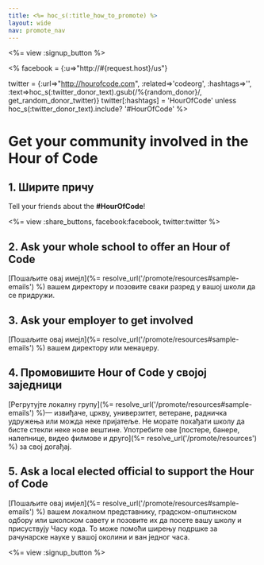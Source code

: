 ```yaml
---
title: <%= hoc_s(:title_how_to_promote) %>
layout: wide
nav: promote_nav
---
```

<%= view :signup_button %>

<% facebook = {:u=>"http://#{request.host}/us"}

twitter = {:url=>"http://hourofcode.com", :related=>'codeorg', :hashtags=>'', :text=>hoc_s(:twitter_donor_text).gsub(/%{random_donor}/, get_random_donor_twitter)} twitter[:hashtags] = 'HourOfCode' unless hoc_s(:twitter_donor_text).include? '#HourOfCode' %>

# Get your community involved in the Hour of Code

## 1. Ширите причу

Tell your friends about the **#HourOfCode**!

<%= view :share_buttons, facebook:facebook, twitter:twitter %>

## 2. Ask your whole school to offer an Hour of Code

[Пошаљите овај имејл](%= resolve_url('/promote/resources#sample-emails') %) вашем директору и позовите сваки разред у вашој школи да се придружи.

## 3. Ask your employer to get involved

[Пошаљите овај имејл](%= resolve_url('/promote/resources#sample-emails') %) вашем директору или менаџеру.

## 4. Промовишите Hour of Code у својој заједници

[Регрутујте локалну групу](%= resolve_url('/promote/resources#sample-emails') %)— извиђаче, цркву, универзитет, ветеране, радничка удружења или можда неке пријатеље. Не морате похађати школу да бисте стекли неке нове вештине. Употребите ове [постере, банере, налепнице, видео филмове и друго](%= resolve_url('/promote/resources') %) за свој догађај.

## 5. Ask a local elected official to support the Hour of Code

[Пошаљите овај имјел](%= resolve_url('/promote/resources#sample-emails') %) вашем локалном представнику, градском-општинском одбору или школском савету и позовите их да посете вашу школу и присуствују Часу кода. То може помоћи ширењу подршке за рачунарске науке у вашој околини и ван једног часа.

<%= view :signup_button %>
